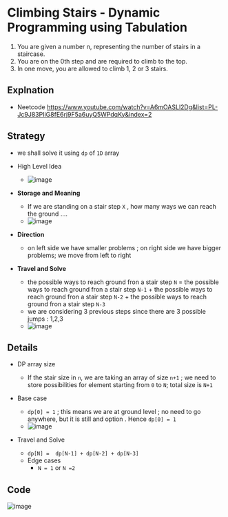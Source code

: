 # Climbing Stairs - Dynamic Programming using Tabulation 
1. You are given a number n, representing the number of stairs in a staircase.
2. You are on the 0th step and are required to climb to the top.
3. In one move, you are allowed to climb 1, 2 or 3 stairs.

## Explnation 
- Neetcode https://www.youtube.com/watch?v=A6mOASLl2Dg&list=PL-Jc9J83PIiG8fE6rj9F5a6uyQ5WPdqKy&index=2

## Strategy
- we shall solve it using `dp` of `1D` array
- High Level Idea
   - ![image](https://user-images.githubusercontent.com/8110582/171416207-f9abb699-a8c1-4658-a324-ce7440d6d2b7.png)

- **Storage and Meaning**
   - If we are standing on a stair step `X` , how many ways we can reach the ground ....
   - ![image](https://user-images.githubusercontent.com/8110582/171412433-acdf38d1-d34f-430d-82ae-eafaf13623e2.png)
 
- **Direction**
   - on left side we have smaller problems ; on right side we have bigger problems; we move from left to right 

- **Travel and Solve**
   - the possible ways to reach ground fron a stair step `N` =  the possible ways to reach ground fron a stair step `N-1` + the possible ways to reach ground fron a stair step `N-2` + the possible ways to reach ground fron a stair step `N-3`
   - we are considering 3 previous steps since there are 3 possible jumps : 1,2,3
   - ![image](https://user-images.githubusercontent.com/8110582/171413725-a7f0164f-4c4d-4fcc-9253-a1cb67d647e0.png)


## Details 
- DP array size 
  - If the stair size in `n`, we are taking an array of size `n+1`  ; we need to store possibilities for element starting from `0` to `N`; total size is `N+1`
- Base case 
  - `dp[0] = 1` ; this means we are at ground level ; no need to go anywhere, but it is still and option . Hence `dp[0] = 1`
  - ![image](https://user-images.githubusercontent.com/8110582/171412508-a30f79e0-4531-40cb-bda7-30383032851d.png)

- Travel and Solve 
  - `dp[N] =  dp[N-1] + dp[N-2] + dp[N-3]`  
  - Edge cases 
     - `N = 1` or `N =2`
## Code
![image](https://user-images.githubusercontent.com/8110582/171412015-67125e92-afa9-4dd0-a4ad-cb49b89598e9.png)

